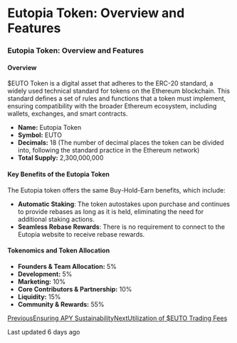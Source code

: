# Eutopia Token: Overview and Features

### Eutopia Token: Overview and Features

#### Overview <a href="#overview" id="overview"></a>

$EUTO Token is a digital asset that adheres to the ERC-20 standard, a widely used technical standard for tokens on the Ethereum blockchain. This standard defines a set of rules and functions that a token must implement, ensuring compatibility with the broader Ethereum ecosystem, including wallets, exchanges, and smart contracts.

* **Name:** Eutopia Token
* **Symbol:** EUTO
* **Decimals:** 18 (The number of decimal places the token can be divided into, following the standard practice in the Ethereum network)
* **Total Supply:** 2,300,000,000

#### Key Benefits of the Eutopia Token <a href="#key-benefits-of-the-eutopia-token" id="key-benefits-of-the-eutopia-token"></a>

The Eutopia token offers the same Buy-Hold-Earn benefits, which include:

* **Automatic Staking**: The token autostakes upon purchase and continues to provide rebases as long as it is held, eliminating the need for additional staking actions.
* **Seamless Rebase Rewards**: There is no requirement to connect to the Eutopia website to receive rebase rewards.

#### Tokenomics and Token Allocation <a href="#tokenomics-and-token-allocation" id="tokenomics-and-token-allocation"></a>

* **Founders & Team Allocation:** 5%
* **Development:** 5%
* **Marketing:** 10%
* **Core Contributors & Partnership:** 10%
* **Liquidity:** 15%
* **Community & Rewards:** 55%

[PreviousEnsuring APY Sustainability](broken-reference)[NextUtilization of $EUTO Trading Fees](broken-reference)

Last updated 6 days ago

